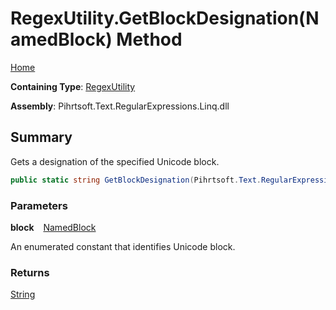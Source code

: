 # RegexUtility\.GetBlockDesignation\(NamedBlock\) Method

[Home](../../../../../../README.md)

**Containing Type**: [RegexUtility](../README.md)

**Assembly**: Pihrtsoft\.Text\.RegularExpressions\.Linq\.dll

## Summary

Gets a designation of the specified Unicode block\.

```csharp
public static string GetBlockDesignation(Pihrtsoft.Text.RegularExpressions.Linq.NamedBlock block)
```

### Parameters

**block** &ensp; [NamedBlock](../../NamedBlock/README.md)

An enumerated constant that identifies Unicode block\.

### Returns

[String](https://docs.microsoft.com/en-us/dotnet/api/system.string)

